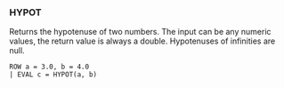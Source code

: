 <!--
This is generated by ESQL’s AbstractFunctionTestCase. Do no edit it. See ../README.md for how to regenerate it.
-->

### HYPOT
Returns the hypotenuse of two numbers. The input can be any numeric values, the return value is always a double.
Hypotenuses of infinities are null.

```
ROW a = 3.0, b = 4.0
| EVAL c = HYPOT(a, b)
```
